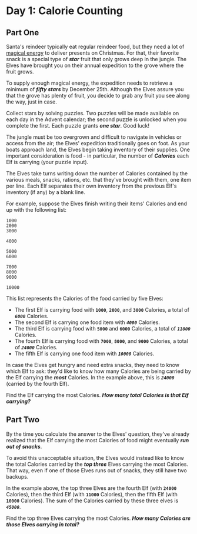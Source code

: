 # Day 1: Calorie Counting

## Part One

Santa's reindeer typically eat regular reindeer food, but they need a lot of [magical energy](https://adventofcode.com/2018/day/25) to deliver presents on Christmas. For that, their favorite snack is a special type of _**star**_ fruit that only grows deep in the jungle. The Elves have brought you on their annual expedition to the grove where the fruit grows.

To supply enough magical energy, the expedition needs to retrieve a minimum of _**fifty stars**_ by December 25th. Although the Elves assure you that the grove has plenty of fruit, you decide to grab any fruit you see along the way, just in case.

Collect stars by solving puzzles. Two puzzles will be made available on each day in the Advent calendar; the second puzzle is unlocked when you complete the first. Each puzzle grants _**one star**_. Good luck!

The jungle must be too overgrown and difficult to navigate in vehicles or access from the air; the Elves' expedition traditionally goes on foot. As your boats approach land, the Elves begin taking inventory of their supplies. One important consideration is food - in particular, the number of _**Calories**_ each Elf is carrying (your puzzle input).

The Elves take turns writing down the number of Calories contained by the various meals, snacks, rations, etc. that they've brought with them, one item per line. Each Elf separates their own inventory from the previous Elf's inventory (if any) by a blank line.

For example, suppose the Elves finish writing their items' Calories and end up with the following list:

```
1000
2000
3000

4000

5000
6000

7000
8000
9000

10000

```

This list represents the Calories of the food carried by five Elves:

- The first Elf is carrying food with **`1000`**, **`2000`**, and **`3000`** Calories, a total of _**`6000`**_ Calories.
- The second Elf is carrying one food item with _**`4000`**_ Calories.
- The third Elf is carrying food with **`5000`** and **`6000`** Calories, a total of _**`11000`**_ Calories.
- The fourth Elf is carrying food with **`7000`**, **`8000`**, and **`9000`** Calories, a total of _**`24000`**_ Calories.
- The fifth Elf is carrying one food item with _**`10000`**_ Calories.

In case the Elves get hungry and need extra snacks, they need to know which Elf to ask: they'd like to know how many Calories are being carried by the Elf carrying the _**most**_ Calories. In the example above, this is _**`24000`**_ (carried by the fourth Elf).

Find the Elf carrying the most Calories. _**How many total Calories is that Elf carrying?**_

## Part Two

By the time you calculate the answer to the Elves' question, they've already realized that the Elf carrying the most Calories of food might eventually **_run out of snacks_**.

To avoid this unacceptable situation, the Elves would instead like to know the total Calories carried by the **_top three_** Elves carrying the most Calories. That way, even if one of those Elves runs out of snacks, they still have two backups.

In the example above, the top three Elves are the fourth Elf (with **`24000`** Calories), then the third Elf (with **`11000`** Calories), then the fifth Elf (with **`10000`** Calories). The sum of the Calories carried by these three elves is _**`45000`**_.

Find the top three Elves carrying the most Calories. **_How many Calories are those Elves carrying in total?_**
